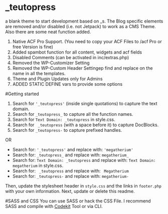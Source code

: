_teutopress
===
a blank theme to start development based on _s.
The Blog specific elements are removed and/or disabled (i.e. not Jetpack) to work as a CMS Theme. Also there are some neat function added. 

1. Native ACF Pro Support. (You need to copy your ACF Files to /acf Pro or free Version is fine)
2. Added spambot function for all content, widgets and acf fields
3. Disabled Comments (can be activated in inc/extras.php)
4. Removed the WP-Customizer Setting
5. Removed the WP-Custom Header Settingep find and replace on the name in all the templates.
6. Theme and Plugin Updates only for Admins
8. ADDED STATIC DEFINE vars to provide some options

#Getting started

1. Search for `'_teutopress'` (inside single quotations) to capture the text domain.
2. Search for `_teutopress_` to capture all the function names.
3. Search for `Text Domain: _teutopress` in style.css.
4. Search for <code>&nbsp;_teutopress</code> (with a space before it) to capture DocBlocks.
5. Search for `_teutopress-` to capture prefixed handles.

OR

* Search for: `'_teutopress'` and replace with: `'megatherium'`
* Search for: `_teutopress_` and replace with: `megatherium_`
* Search for: `Text Domain: _teutopress` and replace with: `Text Domain: megatherium` in style.css.
* Search for: <code>&nbsp;_teutopress</code> and replace with: <code>&nbsp;Megatherium</code>
* Search for: `_teutopress-` and replace with: `megatherium-`

Then, update the stylesheet header in `style.css` and the links in `footer.php` with your own information. Next, update or delete this readme.

#SASS and CSS
You can use SASS or hack the CSS File. I recommend SASS and  compile with [Codekit](https://incident57.com/codekit/) Tool or via CLI.